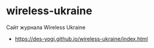 # wireless-ukraine
Сайт журнала Wireless Ukraine
* https://des-yogi.github.io/wireless-ukraine/index.html
